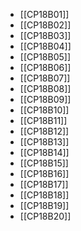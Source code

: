 - [[CP18B01]]
- [[CP18B02]]
- [[CP18B03]]
- [[CP18B04]]
- [[CP18B05]]
- [[CP18B06]]
- [[CP18B07]]
- [[CP18B08]]
- [[CP18B09]]
- [[CP18B10]]
- [[CP18B11]]
- [[CP18B12]]
- [[CP18B13]]
- [[CP18B14]]
- [[CP18B15]]
- [[CP18B16]]
- [[CP18B17]]
- [[CP18B18]]
- [[CP18B19]]
- [[CP18B20]]